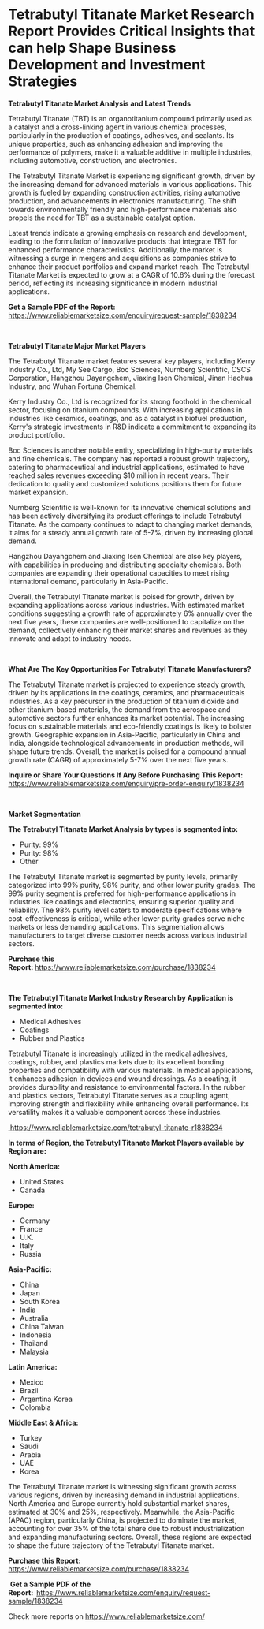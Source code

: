 <p><h1>Tetrabutyl Titanate Market Research Report Provides Critical Insights that can help Shape Business Development and Investment Strategies</h1></p><p><strong>Tetrabutyl Titanate Market Analysis and Latest Trends</strong></p>
<p><p>Tetrabutyl Titanate (TBT) is an organotitanium compound primarily used as a catalyst and a cross-linking agent in various chemical processes, particularly in the production of coatings, adhesives, and sealants. Its unique properties, such as enhancing adhesion and improving the performance of polymers, make it a valuable additive in multiple industries, including automotive, construction, and electronics.</p><p>The Tetrabutyl Titanate Market is experiencing significant growth, driven by the increasing demand for advanced materials in various applications. This growth is fueled by expanding construction activities, rising automotive production, and advancements in electronics manufacturing. The shift towards environmentally friendly and high-performance materials also propels the need for TBT as a sustainable catalyst option.</p><p>Latest trends indicate a growing emphasis on research and development, leading to the formulation of innovative products that integrate TBT for enhanced performance characteristics. Additionally, the market is witnessing a surge in mergers and acquisitions as companies strive to enhance their product portfolios and expand market reach. The Tetrabutyl Titanate Market is expected to grow at a CAGR of 10.6% during the forecast period, reflecting its increasing significance in modern industrial applications.</p></p>
<p><strong>Get a Sample PDF of the Report:&nbsp;</strong> <a href="https://www.reliablemarketsize.com/enquiry/request-sample/1838234?utm_campaign=973&utm_medium=2&utm_source=Github&utm_content=ia&utm_term=31012025&utm_id=tetrabutyl-titanate">https://www.reliablemarketsize.com/enquiry/request-sample/1838234</a></p>
<p>&nbsp;</p>
<p><strong>Tetrabutyl Titanate Major Market Players</strong></p>
<p><p>The Tetrabutyl Titanate market features several key players, including Kerry Industry Co., Ltd, My See Cargo, Boc Sciences, Nurnberg Scientific, CSCS Corporation, Hangzhou Dayangchem, Jiaxing Isen Chemical, Jinan Haohua Industry, and Wuhan Fortuna Chemical. </p><p>Kerry Industry Co., Ltd is recognized for its strong foothold in the chemical sector, focusing on titanium compounds. With increasing applications in industries like ceramics, coatings, and as a catalyst in biofuel production, Kerry's strategic investments in R&D indicate a commitment to expanding its product portfolio.</p><p>Boc Sciences is another notable entity, specializing in high-purity materials and fine chemicals. The company has reported a robust growth trajectory, catering to pharmaceutical and industrial applications, estimated to have reached sales revenues exceeding $10 million in recent years. Their dedication to quality and customized solutions positions them for future market expansion.</p><p>Nurnberg Scientific is well-known for its innovative chemical solutions and has been actively diversifying its product offerings to include Tetrabutyl Titanate. As the company continues to adapt to changing market demands, it aims for a steady annual growth rate of 5-7%, driven by increasing global demand.</p><p>Hangzhou Dayangchem and Jiaxing Isen Chemical are also key players, with capabilities in producing and distributing specialty chemicals. Both companies are expanding their operational capacities to meet rising international demand, particularly in Asia-Pacific.</p><p>Overall, the Tetrabutyl Titanate market is poised for growth, driven by expanding applications across various industries. With estimated market conditions suggesting a growth rate of approximately 6% annually over the next five years, these companies are well-positioned to capitalize on the demand, collectively enhancing their market shares and revenues as they innovate and adapt to industry needs.</p></p>
<p>&nbsp;</p>
<p><strong>What Are The Key Opportunities For Tetrabutyl Titanate Manufacturers?</strong></p>
<p><p>The Tetrabutyl Titanate market is projected to experience steady growth, driven by its applications in the coatings, ceramics, and pharmaceuticals industries. As a key precursor in the production of titanium dioxide and other titanium-based materials, the demand from the aerospace and automotive sectors further enhances its market potential. The increasing focus on sustainable materials and eco-friendly coatings is likely to bolster growth. Geographic expansion in Asia-Pacific, particularly in China and India, alongside technological advancements in production methods, will shape future trends. Overall, the market is poised for a compound annual growth rate (CAGR) of approximately 5-7% over the next five years.</p></p>
<p><strong>Inquire or Share Your Questions If Any Before Purchasing This Report:</strong> <a href="https://www.reliablemarketsize.com/enquiry/pre-order-enquiry/1838234?utm_campaign=973&utm_medium=2&utm_source=Github&utm_content=ia&utm_term=31012025&utm_id=tetrabutyl-titanate">https://www.reliablemarketsize.com/enquiry/pre-order-enquiry/1838234</a></p>
<p>&nbsp;</p>
<p><strong>Market Segmentation</strong></p>
<p><strong>The Tetrabutyl Titanate Market Analysis by types is segmented into:</strong></p>
<p><ul><li>Purity: 99%</li><li>Purity: 98%</li><li>Other</li></ul></p>
<p><p>The Tetrabutyl Titanate market is segmented by purity levels, primarily categorized into 99% purity, 98% purity, and other lower purity grades. The 99% purity segment is preferred for high-performance applications in industries like coatings and electronics, ensuring superior quality and reliability. The 98% purity level caters to moderate specifications where cost-effectiveness is critical, while other lower purity grades serve niche markets or less demanding applications. This segmentation allows manufacturers to target diverse customer needs across various industrial sectors.</p></p>
<p><strong>Purchase this Report:&nbsp;</strong><a href="https://www.reliablemarketsize.com/purchase/1838234?utm_campaign=973&utm_medium=2&utm_source=Github&utm_content=ia&utm_term=31012025&utm_id=tetrabutyl-titanate">https://www.reliablemarketsize.com/purchase/1838234</a></p>
<p>&nbsp;</p>
<p><strong>The Tetrabutyl Titanate Market Industry Research by Application is segmented into:</strong></p>
<p><ul><li>Medical Adhesives</li><li>Coatings</li><li>Rubber and Plastics</li></ul></p>
<p><p>Tetrabutyl Titanate is increasingly utilized in the medical adhesives, coatings, rubber, and plastics markets due to its excellent bonding properties and compatibility with various materials. In medical applications, it enhances adhesion in devices and wound dressings. As a coating, it provides durability and resistance to environmental factors. In the rubber and plastics sectors, Tetrabutyl Titanate serves as a coupling agent, improving strength and flexibility while enhancing overall performance. Its versatility makes it a valuable component across these industries.</p></p>
<p><a href="https://www.reliablemarketsize.com/tetrabutyl-titanate-r1838234?utm_campaign=973&utm_medium=2&utm_source=Github&utm_content=ia&utm_term=31012025&utm_id=tetrabutyl-titanate">&nbsp;https://www.reliablemarketsize.com/tetrabutyl-titanate-r1838234</a></p>
<p><strong>In terms of Region, the Tetrabutyl Titanate Market Players available by Region are:</strong></p>
<p>
    <p> <strong> North America: </strong>
        <ul>
            <li>United States</li>
            <li>Canada</li>
        </ul>
        </p> 
    <p> <strong> Europe: </strong>
        <ul>
            <li>Germany</li>
            <li>France</li>
            <li>U.K.</li>
            <li>Italy</li>
            <li>Russia</li>
        </ul>
        </p> 
    <p> <strong> Asia-Pacific: </strong>
        <ul>
            <li>China</li>
            <li>Japan</li>
            <li>South Korea</li>
            <li>India</li>
            <li>Australia</li>
            <li>China Taiwan</li>
            <li>Indonesia</li>
            <li>Thailand</li>
            <li>Malaysia</li>
        </ul>
        </p> 
    <p> <strong> Latin America: </strong>
        <ul>
            <li>Mexico</li>
            <li>Brazil</li>
            <li>Argentina Korea</li>
            <li>Colombia</li>
        </ul>
        </p> 
    <p> <strong> Middle East & Africa: </strong>
        <ul>
            <li>Turkey</li>
            <li>Saudi</li>
            <li>Arabia</li>
            <li>UAE</li>
            <li>Korea</li>
        </ul>
    </p>
    </p>
<p><p>The Tetrabutyl Titanate market is witnessing significant growth across various regions, driven by increasing demand in industrial applications. North America and Europe currently hold substantial market shares, estimated at 30% and 25%, respectively. Meanwhile, the Asia-Pacific (APAC) region, particularly China, is projected to dominate the market, accounting for over 35% of the total share due to robust industrialization and expanding manufacturing sectors. Overall, these regions are expected to shape the future trajectory of the Tetrabutyl Titanate market.</p></p>
<p><strong>Purchase this Report: </strong><a href="https://www.reliablemarketsize.com/purchase/1838234?utm_campaign=973&utm_medium=2&utm_source=Github&utm_content=ia&utm_term=31012025&utm_id=tetrabutyl-titanate">https://www.reliablemarketsize.com/purchase/1838234</a></p>
<p>&nbsp;<strong>Get a Sample PDF of the Report:&nbsp;&nbsp;</strong><a href="https://www.reliablemarketsize.com/enquiry/request-sample/1838234?utm_campaign=973&utm_medium=2&utm_source=Github&utm_content=ia&utm_term=31012025&utm_id=tetrabutyl-titanate">https://www.reliablemarketsize.com/enquiry/request-sample/1838234</a></p>
<p><strong></strong></p>
<p>Check more reports on <a href="https://www.reliablemarketsize.com/?utm_campaign=973&utm_medium=2&utm_source=Github&utm_content=ia&utm_term=31012025&utm_id=tetrabutyl-titanate">https://www.reliablemarketsize.com/</a></p>